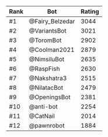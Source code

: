Rank|Bot|Rating
---|---|---
#1|@Fairy_Belzedar|3044
#2|@VariantsBot|3021
#3|@ToromBot|2902
#4|@Coolman2021|2879
#5|@NimsiluBot|2635
#6|@RaspFish|2630
#7|@Nakshatra3|2515
#8|@NilatacBot|2479
#9|@OpeningsBot|2381
#10|@anti-bot|2254
#11|@CatNail|2014
#12|@pawnrobot|1884
